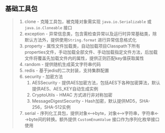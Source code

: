 ## 基础工具包

> 1. clone - 克隆工具包，被克隆对象需实现 `java.io.Serializable` 或 `java.io.Cloneable` 接口
> 2. exception - 异常信息类，包含需检查异常以及运行时异常基础类，除默认方法外，提供使用`String.format` 进行异常信息格式化
> 3. property - 属性文件加载类，自动加载项目Classpath下所有properties文件，手动加载全部文件、手动加载指定文件方法，后加载文件将覆盖先加载文件内的属性，提供正则匹配key值获取属性
> 4. random - 提供随机生成英文字符串代码
> 5. redis - 基于jedis的二次封装，支持集群配置
> 6. security - 加密方法
>    1. AESSecurity - 提供AES加密方法，包括AES下各种加密算法，默认提供AES、AES_KEY自动生成实例
>    2. CryptoUtils - HMAC 方式进行非对称加密
>    3. MessageDigestSecurity - Hash加密，默认提供MD5，SHA-256，SHA-512实例
> 7. serial - 序列化工具包，提供对象<-->byte，对象<-->字符串，字符串<-->byte间的转换。额外提供 `CustomEnumValue` 接口作为序列化枚举接口使用